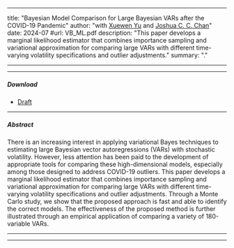 
---
title: "Bayesian Model Comparison for Large Bayesian VARs after the COVID-19 Pandemic"
author: "with [<u>Xuewen Yu</u>]([https://joshuachan.org/](https://xuewentony.github.io/xuewenyu.github.io/)) and [<u>Joshua C. C. Chan</u>](https://joshuachan.org/)"
date: 2024-07
#url: VB_ML.pdf
description: "This paper develops a marginal likelihood estimator that combines importance sampling and variational approximation for comparing large VARs with different time-varying volatility specifications and outlier adjustments."
summary: "."

---

---

[//]: # ()

##### Download

[//]: # ()

+ [Draft](VB-ML.pdf)

[//]: # (+ [Online appendix]&#40;appendix2.pdf&#41;)


---

##### Abstract

There is an increasing interest in applying variational Bayes techniques to estimating large Bayesian vector autoregressions (VARs) with stochastic volatility. However, less attention has been paid to the development of appropriate tools for comparing these high-dimensional models, especially among those designed to address COVID-19 outliers. This paper develops a marginal likelihood estimator that combines importance sampling and variational approximation for comparing large VARs with different time-varying volatility specifications and outlier adjustments. Through a Monte Carlo study, we show that the proposed approach is fast and able to identify the correct models. The effectiveness of the proposed method is further illustrated through an empirical application of comparing a variety of 180-variable VARs.

---


---
